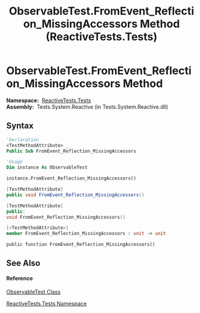 ﻿---
title: ObservableTest.FromEvent_Reflection_MissingAccessors Method  (ReactiveTests.Tests)
TOCTitle: FromEvent_Reflection_MissingAccessors Method
ms:assetid: M:ReactiveTests.Tests.ObservableTest.FromEvent_Reflection_MissingAccessors
ms:mtpsurl: https://msdn.microsoft.com/en-us/library/reactivetests.tests.observabletest.fromevent_reflection_missingaccessors(v=VS.103)
ms:contentKeyID: 36619643
ms.date: 06/28/2011
mtps_version: v=VS.103
f1_keywords:
- ReactiveTests.Tests.ObservableTest.FromEvent_Reflection_MissingAccessors
dev_langs:
- CSharp
- JScript
- VB
- FSharp
- c++
---

# ObservableTest.FromEvent\_Reflection\_MissingAccessors Method

**Namespace:**  [ReactiveTests.Tests](hh289046\(v=vs.103\).md)  
**Assembly:**  Tests.System.Reactive (in Tests.System.Reactive.dll)

## Syntax

``` vb
'Declaration
<TestMethodAttribute> _
Public Sub FromEvent_Reflection_MissingAccessors
```

``` vb
'Usage
Dim instance As ObservableTest

instance.FromEvent_Reflection_MissingAccessors()
```

``` csharp
[TestMethodAttribute]
public void FromEvent_Reflection_MissingAccessors()
```

``` c++
[TestMethodAttribute]
public:
void FromEvent_Reflection_MissingAccessors()
```

``` fsharp
[<TestMethodAttribute>]
member FromEvent_Reflection_MissingAccessors : unit -> unit 
```

``` jscript
public function FromEvent_Reflection_MissingAccessors()
```

## See Also

#### Reference

[ObservableTest Class](hh288687\(v=vs.103\).md)

[ReactiveTests.Tests Namespace](hh289046\(v=vs.103\).md)

